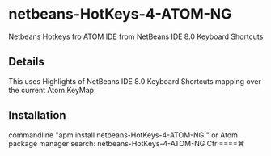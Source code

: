 # netbeans-HotKeys-4-ATOM-NG

Netbeans Hotkeys fro ATOM IDE from NetBeans IDE 8.0 Keyboard Shortcuts

## **Details**

This uses Highlights of NetBeans IDE 8.0 Keyboard Shortcuts mapping over the current Atom KeyMap.

## **Installation**

commandline "apm install netbeans-HotKeys-4-ATOM-NG "
or
Atom package manager search: netbeans-HotKeys-4-ATOM-NG
Ctrl====⌘
